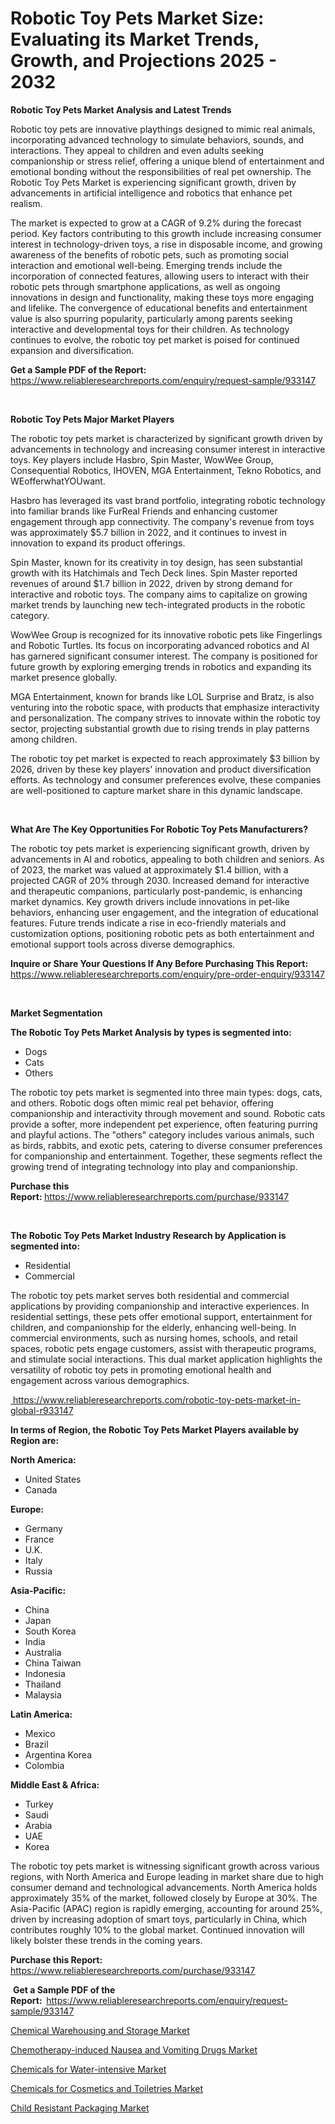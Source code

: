 <p><h1>Robotic Toy Pets Market Size: Evaluating its Market Trends, Growth, and Projections 2025 - 2032</h1></p><p><strong>Robotic Toy Pets Market Analysis and Latest Trends</strong></p>
<p><p>Robotic toy pets are innovative playthings designed to mimic real animals, incorporating advanced technology to simulate behaviors, sounds, and interactions. They appeal to children and even adults seeking companionship or stress relief, offering a unique blend of entertainment and emotional bonding without the responsibilities of real pet ownership. The Robotic Toy Pets Market is experiencing significant growth, driven by advancements in artificial intelligence and robotics that enhance pet realism.</p><p>The market is expected to grow at a CAGR of 9.2% during the forecast period. Key factors contributing to this growth include increasing consumer interest in technology-driven toys, a rise in disposable income, and growing awareness of the benefits of robotic pets, such as promoting social interaction and emotional well-being. Emerging trends include the incorporation of connected features, allowing users to interact with their robotic pets through smartphone applications, as well as ongoing innovations in design and functionality, making these toys more engaging and lifelike. The convergence of educational benefits and entertainment value is also spurring popularity, particularly among parents seeking interactive and developmental toys for their children. As technology continues to evolve, the robotic toy pet market is poised for continued expansion and diversification.</p></p>
<p><strong>Get a Sample PDF of the Report:&nbsp;</strong> <a href="https://www.reliableresearchreports.com/enquiry/request-sample/933147?utm_campaign=41&utm_medium=2&utm_source=Github&utm_content=ia&utm_term=21032025&utm_id=robotic-toy-pets">https://www.reliableresearchreports.com/enquiry/request-sample/933147</a></p>
<p>&nbsp;</p>
<p><strong>Robotic Toy Pets Major Market Players</strong></p>
<p><p>The robotic toy pets market is characterized by significant growth driven by advancements in technology and increasing consumer interest in interactive toys. Key players include Hasbro, Spin Master, WowWee Group, Consequential Robotics, IHOVEN, MGA Entertainment, Tekno Robotics, and WEofferwhatYOUwant.</p><p>Hasbro has leveraged its vast brand portfolio, integrating robotic technology into familiar brands like FurReal Friends and enhancing customer engagement through app connectivity. The company's revenue from toys was approximately $5.7 billion in 2022, and it continues to invest in innovation to expand its product offerings.</p><p>Spin Master, known for its creativity in toy design, has seen substantial growth with its Hatchimals and Tech Deck lines. Spin Master reported revenues of around $1.7 billion in 2022, driven by strong demand for interactive and robotic toys. The company aims to capitalize on growing market trends by launching new tech-integrated products in the robotic category.</p><p>WowWee Group is recognized for its innovative robotic pets like Fingerlings and Robotic Turtles. Its focus on incorporating advanced robotics and AI has garnered significant consumer interest. The company is positioned for future growth by exploring emerging trends in robotics and expanding its market presence globally.</p><p>MGA Entertainment, known for brands like LOL Surprise and Bratz, is also venturing into the robotic space, with products that emphasize interactivity and personalization. The company strives to innovate within the robotic toy sector, projecting substantial growth due to rising trends in play patterns among children.</p><p>The robotic toy pet market is expected to reach approximately $3 billion by 2026, driven by these key players' innovation and product diversification efforts. As technology and consumer preferences evolve, these companies are well-positioned to capture market share in this dynamic landscape.</p></p>
<p>&nbsp;</p>
<p><strong>What Are The Key Opportunities For Robotic Toy Pets Manufacturers?</strong></p>
<p><p>The robotic toy pets market is experiencing significant growth, driven by advancements in AI and robotics, appealing to both children and seniors. As of 2023, the market was valued at approximately $1.4 billion, with a projected CAGR of 20% through 2030. Increased demand for interactive and therapeutic companions, particularly post-pandemic, is enhancing market dynamics. Key growth drivers include innovations in pet-like behaviors, enhancing user engagement, and the integration of educational features. Future trends indicate a rise in eco-friendly materials and customization options, positioning robotic pets as both entertainment and emotional support tools across diverse demographics.</p></p>
<p><strong>Inquire or Share Your Questions If Any Before Purchasing This Report:</strong> <a href="https://www.reliableresearchreports.com/enquiry/pre-order-enquiry/933147?utm_campaign=41&utm_medium=2&utm_source=Github&utm_content=ia&utm_term=21032025&utm_id=robotic-toy-pets">https://www.reliableresearchreports.com/enquiry/pre-order-enquiry/933147</a></p>
<p>&nbsp;</p>
<p><strong>Market Segmentation</strong></p>
<p><strong>The Robotic Toy Pets Market Analysis by types is segmented into:</strong></p>
<p><ul><li>Dogs</li><li>Cats</li><li>Others</li></ul></p>
<p><p>The robotic toy pets market is segmented into three main types: dogs, cats, and others. Robotic dogs often mimic real pet behavior, offering companionship and interactivity through movement and sound. Robotic cats provide a softer, more independent pet experience, often featuring purring and playful actions. The "others" category includes various animals, such as birds, rabbits, and exotic pets, catering to diverse consumer preferences for companionship and entertainment. Together, these segments reflect the growing trend of integrating technology into play and companionship.</p></p>
<p><strong>Purchase this Report:&nbsp;</strong><a href="https://www.reliableresearchreports.com/purchase/933147?utm_campaign=41&utm_medium=2&utm_source=Github&utm_content=ia&utm_term=21032025&utm_id=robotic-toy-pets">https://www.reliableresearchreports.com/purchase/933147</a></p>
<p>&nbsp;</p>
<p><strong>The Robotic Toy Pets Market Industry Research by Application is segmented into:</strong></p>
<p><ul><li>Residential</li><li>Commercial</li></ul></p>
<p><p>The robotic toy pets market serves both residential and commercial applications by providing companionship and interactive experiences. In residential settings, these pets offer emotional support, entertainment for children, and companionship for the elderly, enhancing well-being. In commercial environments, such as nursing homes, schools, and retail spaces, robotic pets engage customers, assist with therapeutic programs, and stimulate social interactions. This dual market application highlights the versatility of robotic toy pets in promoting emotional health and engagement across various demographics.</p></p>
<p><a href="https://www.reliableresearchreports.com/robotic-toy-pets-market-in-global-r933147?utm_campaign=41&utm_medium=2&utm_source=Github&utm_content=ia&utm_term=21032025&utm_id=robotic-toy-pets">&nbsp;https://www.reliableresearchreports.com/robotic-toy-pets-market-in-global-r933147</a></p>
<p><strong>In terms of Region, the Robotic Toy Pets Market Players available by Region are:</strong></p>
<p>
    <p> <strong> North America: </strong>
        <ul>
            <li>United States</li>
            <li>Canada</li>
        </ul>
        </p> 
    <p> <strong> Europe: </strong>
        <ul>
            <li>Germany</li>
            <li>France</li>
            <li>U.K.</li>
            <li>Italy</li>
            <li>Russia</li>
        </ul>
        </p> 
    <p> <strong> Asia-Pacific: </strong>
        <ul>
            <li>China</li>
            <li>Japan</li>
            <li>South Korea</li>
            <li>India</li>
            <li>Australia</li>
            <li>China Taiwan</li>
            <li>Indonesia</li>
            <li>Thailand</li>
            <li>Malaysia</li>
        </ul>
        </p> 
    <p> <strong> Latin America: </strong>
        <ul>
            <li>Mexico</li>
            <li>Brazil</li>
            <li>Argentina Korea</li>
            <li>Colombia</li>
        </ul>
        </p> 
    <p> <strong> Middle East & Africa: </strong>
        <ul>
            <li>Turkey</li>
            <li>Saudi</li>
            <li>Arabia</li>
            <li>UAE</li>
            <li>Korea</li>
        </ul>
    </p>
    </p>
<p><p>The robotic toy pets market is witnessing significant growth across various regions, with North America and Europe leading in market share due to high consumer demand and technological advancements. North America holds approximately 35% of the market, followed closely by Europe at 30%. The Asia-Pacific (APAC) region is rapidly emerging, accounting for around 25%, driven by increasing adoption of smart toys, particularly in China, which contributes roughly 10% to the global market. Continued innovation will likely bolster these trends in the coming years.</p></p>
<p><strong>Purchase this Report: </strong><a href="https://www.reliableresearchreports.com/purchase/933147?utm_campaign=41&utm_medium=2&utm_source=Github&utm_content=ia&utm_term=21032025&utm_id=robotic-toy-pets">https://www.reliableresearchreports.com/purchase/933147</a></p>
<p>&nbsp;<strong>Get a Sample PDF of the Report:&nbsp;&nbsp;</strong><a href="https://www.reliableresearchreports.com/enquiry/request-sample/933147?utm_campaign=41&utm_medium=2&utm_source=Github&utm_content=ia&utm_term=21032025&utm_id=robotic-toy-pets">https://www.reliableresearchreports.com/enquiry/request-sample/933147</a></p>
<p><strong></strong></p>
<p><p><a href="https://github.com/mauripalmi/Market-Research-Report-List-6/blob/main/chemical-warehousing-and-storage-market.md?utm_campaign=41&utm_medium=2&utm_source=Github&utm_content=ia&utm_term=21032025&utm_id=robotic-toy-pets">Chemical Warehousing and Storage Market</a></p><p><a href="https://github.com/kbollin866/Market-Research-Report-List-1/blob/main/chemotherapy-induced-nausea-and-vomiting-drugs-market.md?utm_campaign=41&utm_medium=2&utm_source=Github&utm_content=ia&utm_term=21032025&utm_id=robotic-toy-pets">Chemotherapy-induced Nausea and Vomiting Drugs Market</a></p><p><a href="https://github.com/sca704osol/Market-Research-Report-List-1/blob/main/chemicals-for-water-intensive-market.md?utm_campaign=41&utm_medium=2&utm_source=Github&utm_content=ia&utm_term=21032025&utm_id=robotic-toy-pets">Chemicals for Water-intensive Market</a></p><p><a href="https://github.com/nicoletavirag/Market-Research-Report-List-5/blob/main/chemicals-for-cosmetics-and-toiletries-market.md?utm_campaign=41&utm_medium=2&utm_source=Github&utm_content=ia&utm_term=21032025&utm_id=robotic-toy-pets">Chemicals for Cosmetics and Toiletries Market</a></p><p><a href="https://github.com/janraimondo83/Market-Research-Report-List-1/blob/main/child-resistant-packaging-market.md?utm_campaign=41&utm_medium=2&utm_source=Github&utm_content=ia&utm_term=21032025&utm_id=robotic-toy-pets">Child Resistant Packaging Market</a></p></p>